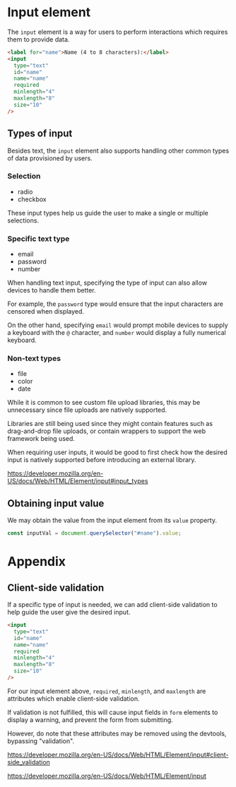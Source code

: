 # Input element

The `input` element is a way for users to perform interactions which requires them to provide data.

```html
<label for="name">Name (4 to 8 characters):</label>
<input
  type="text"
  id="name"
  name="name"
  required
  minlength="4"
  maxlength="8"
  size="10"
/>
```

## Types of input

Besides text, the `input` element also supports handling other common types of data provisioned by users.

### Selection

- radio
- checkbox

These input types help us guide the user to make a single or multiple selections.

### Specific text type

- email
- password
- number

When handling text input, specifying the type of input can also allow devices to handle them better.

For example, the `password` type would ensure that the input characters are censored when displayed.

On the other hand, specifying `email` would prompt mobile devices to supply a keyboard with the `@` character, and `number` would display a fully numerical keyboard.

### Non-text types

- file
- color
- date

While it is common to see custom file upload libraries, this may be unnecessary since file uploads are natively supported.

Libraries are still being used since they might contain features such as drag-and-drop file uploads, or contain wrappers to support the web framework being used.

When requiring user inputs, it would be good to first check how the desired input is natively supported before introducing an external library.

https://developer.mozilla.org/en-US/docs/Web/HTML/Element/input#input_types

## Obtaining input value

We may obtain the value from the input element from its `value` property.

```js
const inputVal = document.querySelector("#name").value;
```

# Appendix

## Client-side validation

If a specific type of input is needed, we can add client-side validation to help guide the user give the desired input.

```html
<input
  type="text"
  id="name"
  name="name"
  required
  minlength="4"
  maxlength="8"
  size="10"
/>
```

For our input element above, `required`, `minlength`, and `maxlength` are attributes which enable client-side validation.

If validation is not fulfilled, this will cause input fields in `form` elements to display a warning, and prevent the form from submitting.

However, do note that these attributes may be removed using the devtools, bypassing "validation".

https://developer.mozilla.org/en-US/docs/Web/HTML/Element/input#client-side_validation

https://developer.mozilla.org/en-US/docs/Web/HTML/Element/input
